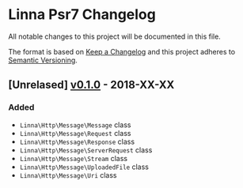 
# Linna Psr7 Changelog

All notable changes to this project will be documented in this file.

The format is based on [Keep a Changelog](http://keepachangelog.com/) 
and this project adheres to [Semantic Versioning](http://semver.org/).

## [Unrelased] [v0.1.0](https://github.com/linna/Psr7/compare/v0.1.0...master) - 2018-XX-XX

### Added
* `Linna\Http\Message\Message` class
* `Linna\Http\Message\Request` class
* `Linna\Http\Message\Response` class
* `Linna\Http\Message\ServerRequest` class
* `Linna\Http\Message\Stream` class
* `Linna\Http\Message\UploadedFile` class
* `Linna\Http\Message\Uri` class

